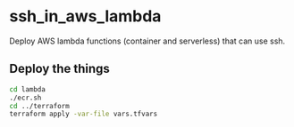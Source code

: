 # ssh_in_aws_lambda
Deploy AWS lambda functions (container and serverless) that can use ssh.

## Deploy the things
```bash
cd lambda
./ecr.sh
cd ../terraform
terraform apply -var-file vars.tfvars
```
